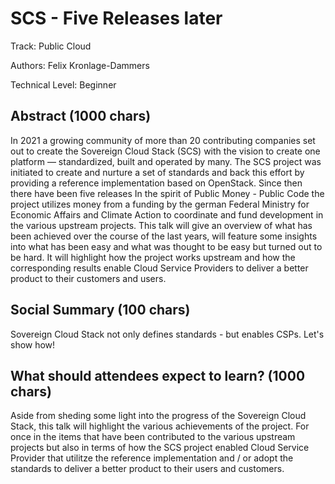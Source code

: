 # SCS - Five Releases later

Track: Public Cloud

Authors: Felix Kronlage-Dammers

Technical Level: Beginner

## Abstract (1000 chars)

In 2021 a growing community of more than 20 contributing companies set out to 
create the Sovereign Cloud Stack (SCS) with the vision to create one platform — 
standardized, built and operated by many. The SCS project was initiated
to create and nurture a set of standards and back this effort by providing
a reference implementation based on OpenStack. 
Since then there have been five releases In the spirit of Public Money - Public Code the project utilizes
money from a funding by the german Federal Ministry for Economic Affairs and Climate Action
to coordinate and fund development in the various upstream projects.
This talk will give an overview of what has been achieved over the course of the last years,
will feature some insights into what has been easy and what was thought to be easy but
turned out to be hard.
It will highlight how the project works upstream and how the corresponding results
enable Cloud Service Providers to deliver a better product to their customers and users.

## Social Summary (100 chars)

Sovereign Cloud Stack not only defines standards - but enables CSPs. Let's show how!

## What should attendees expect to learn? (1000 chars)

Aside from sheding some light into the progress of the Sovereign
Cloud Stack, this talk will highlight the various achievements of the project.
For once in the items that have been contributed to the various upstream projects
but also in terms of how the SCS project enabled Cloud Service Provider that
utilitze the reference implementation and / or adopt the standards to deliver
a better product to their users and customers.

